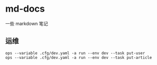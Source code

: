 # md-docs

一些 markdown 笔记

## 运维

```shell
ops --variable .cfg/dev.yaml -a run --env dev --task put-user
ops --variable .cfg/dev.yaml -a run --env dev --task put-article
```
